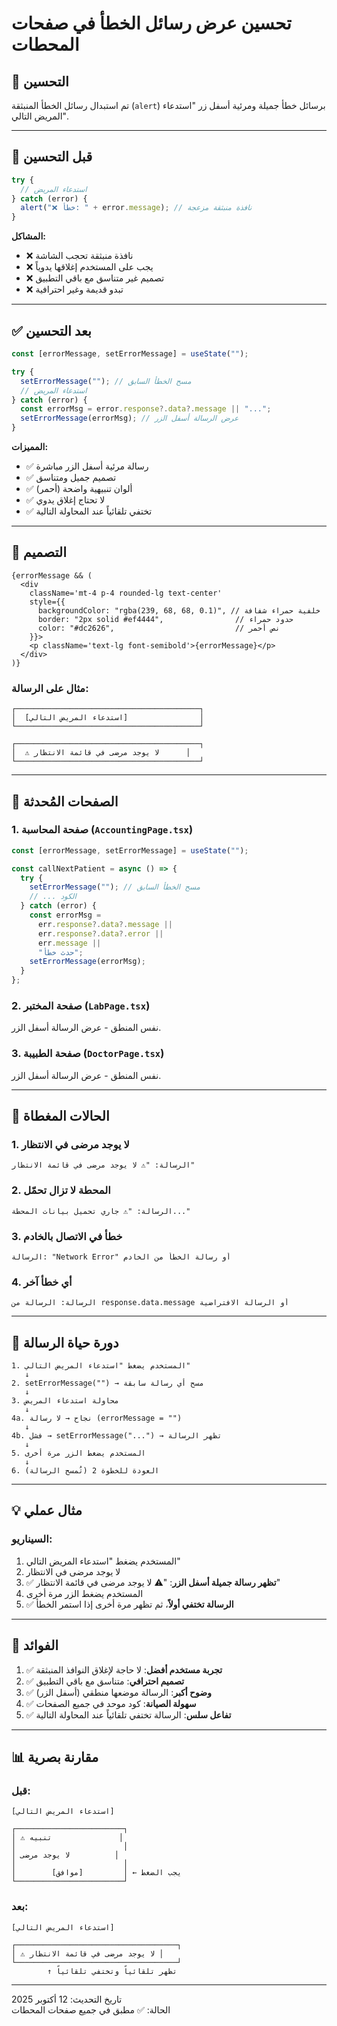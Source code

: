 # تحسين عرض رسائل الخطأ في صفحات المحطات

## 🎯 التحسين

تم استبدال رسائل الخطأ المنبثقة (`alert`) برسائل خطأ جميلة ومرئية أسفل زر "استدعاء المريض التالي".

---

## 🔴 قبل التحسين

```typescript
try {
  // استدعاء المريض
} catch (error) {
  alert("❌ خطأ: " + error.message); // نافذة منبثقة مزعجة
}
```

**المشاكل:**
- ❌ نافذة منبثقة تحجب الشاشة
- ❌ يجب على المستخدم إغلاقها يدوياً
- ❌ تصميم غير متناسق مع باقي التطبيق
- ❌ تبدو قديمة وغير احترافية

---

## ✅ بعد التحسين

```typescript
const [errorMessage, setErrorMessage] = useState("");

try {
  setErrorMessage(""); // مسح الخطأ السابق
  // استدعاء المريض
} catch (error) {
  const errorMsg = error.response?.data?.message || "...";
  setErrorMessage(errorMsg); // عرض الرسالة أسفل الزر
}
```

**المميزات:**
- ✅ رسالة مرئية أسفل الزر مباشرة
- ✅ تصميم جميل ومتناسق
- ✅ ألوان تنبيهية واضحة (أحمر)
- ✅ لا تحتاج إغلاق يدوي
- ✅ تختفي تلقائياً عند المحاولة التالية

---

## 🎨 التصميم

```tsx
{errorMessage && (
  <div
    className='mt-4 p-4 rounded-lg text-center'
    style={{
      backgroundColor: "rgba(239, 68, 68, 0.1)", // خلفية حمراء شفافة
      border: "2px solid #ef4444",                // حدود حمراء
      color: "#dc2626",                           // نص أحمر
    }}>
    <p className='text-lg font-semibold'>{errorMessage}</p>
  </div>
)}
```

### مثال على الرسالة:

```
┌─────────────────────────────────────────┐
│  [استدعاء المريض التالي]                │
└─────────────────────────────────────────┘

┌─────────────────────────────────────────┐
│  ⚠️ لا يوجد مرضى في قائمة الانتظار      │
└─────────────────────────────────────────┘
```

---

## 📝 الصفحات المُحدثة

### 1. صفحة المحاسبة (`AccountingPage.tsx`)

```typescript
const [errorMessage, setErrorMessage] = useState("");

const callNextPatient = async () => {
  try {
    setErrorMessage(""); // مسح الخطأ السابق
    // ... الكود
  } catch (error) {
    const errorMsg = 
      err.response?.data?.message || 
      err.response?.data?.error || 
      err.message || 
      "حدث خطأ";
    setErrorMessage(errorMsg);
  }
};
```

### 2. صفحة المختبر (`LabPage.tsx`)

نفس المنطق - عرض الرسالة أسفل الزر.

### 3. صفحة الطبيبة (`DoctorPage.tsx`)

نفس المنطق - عرض الرسالة أسفل الزر.

---

## 🧪 الحالات المغطاة

### 1. لا يوجد مرضى في الانتظار

```
الرسالة: "⚠️ لا يوجد مرضى في قائمة الانتظار"
```

### 2. المحطة لا تزال تحمّل

```
الرسالة: "⚠️ جاري تحميل بيانات المحطة..."
```

### 3. خطأ في الاتصال بالخادم

```
الرسالة: "Network Error" أو رسالة الخطأ من الخادم
```

### 4. أي خطأ آخر

```
الرسالة: الرسالة من response.data.message أو الرسالة الافتراضية
```

---

## 🔄 دورة حياة الرسالة

```
1. المستخدم يضغط "استدعاء المريض التالي"
   ↓
2. setErrorMessage("") → مسح أي رسالة سابقة
   ↓
3. محاولة استدعاء المريض
   ↓
4a. نجاح → لا رسالة (errorMessage = "")
   ↓
4b. فشل → setErrorMessage("...") → تظهر الرسالة
   ↓
5. المستخدم يضغط الزر مرة أخرى
   ↓
6. العودة للخطوة 2 (تُمسح الرسالة)
```

---

## 💡 مثال عملي

### السيناريو:
1. المستخدم يضغط "استدعاء المريض التالي"
2. لا يوجد مرضى في الانتظار
3. ✅ **تظهر رسالة جميلة أسفل الزر**: "⚠️ لا يوجد مرضى في قائمة الانتظار"
4. المستخدم يضغط الزر مرة أخرى
5. ✅ **الرسالة تختفي أولاً**، ثم تظهر مرة أخرى إذا استمر الخطأ

---

## 🎯 الفوائد

1. ✅ **تجربة مستخدم أفضل**: لا حاجة لإغلاق النوافذ المنبثقة
2. ✅ **تصميم احترافي**: متناسق مع باقي التطبيق
3. ✅ **وضوح أكبر**: الرسالة موضعها منطقي (أسفل الزر)
4. ✅ **سهولة الصيانة**: كود موحد في جميع الصفحات
5. ✅ **تفاعل سلس**: الرسالة تختفي تلقائياً عند المحاولة التالية

---

## 📊 مقارنة بصرية

### قبل:
```
[استدعاء المريض التالي]

┌────────────────────────┐
│ ⚠️ تنبيه               │
│                        │
│ لا يوجد مرضى          │
│                        │
│        [موافق]         │ ← يجب الضغط
└────────────────────────┘
```

### بعد:
```
[استدعاء المريض التالي]

┌────────────────────────────────────┐
│ ⚠️ لا يوجد مرضى في قائمة الانتظار │
└────────────────────────────────────┘
        ↑ تظهر تلقائياً وتختفي تلقائياً
```

---

تاريخ التحديث: 12 أكتوبر 2025  
الحالة: ✅ مطبق في جميع صفحات المحطات

